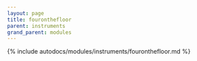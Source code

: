 ```yaml
---
layout: page
title: fouronthefloor
parent: instruments
grand_parent: modules
---
```


{% include autodocs/modules/instruments/fouronthefloor.md %}
